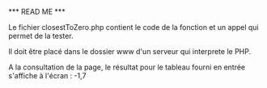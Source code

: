 *** READ ME ***
 
Le fichier closestToZero.php contient le code de la fonction et un appel qui permet de la tester. 
 
Il doit être placé dans le dossier www d'un serveur qui interprete le PHP.

A la consultation de la page, le résultat pour le tableau fourni en entrée s'affiche à l'écran : -1,7


